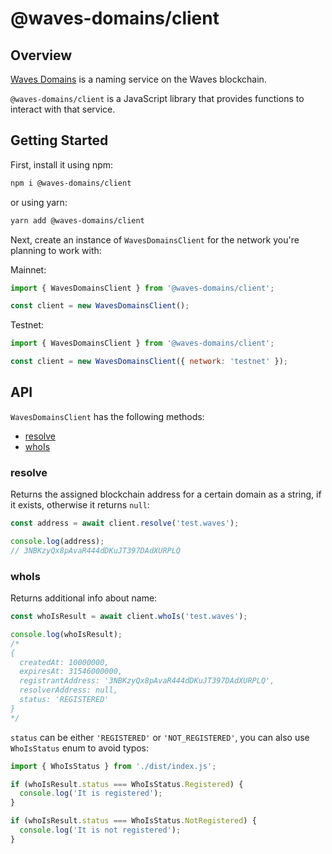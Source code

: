 # @waves-domains/client

## Overview

[Waves Domains](https://waves.domains/) is a naming service on the Waves
blockchain.

`@waves-domains/client` is a JavaScript library that provides
functions to interact with that service.

## Getting Started

First, install it using npm:

```sh
npm i @waves-domains/client
```

or using yarn:

```sh
yarn add @waves-domains/client
```

Next, create an instance of `WavesDomainsClient` for the network you're planning
to work with:

Mainnet:

```javascript
import { WavesDomainsClient } from '@waves-domains/client';

const client = new WavesDomainsClient();
```

Testnet:

```javascript
import { WavesDomainsClient } from '@waves-domains/client';

const client = new WavesDomainsClient({ network: 'testnet' });
```

## API

`WavesDomainsClient` has the following methods:

- [resolve](#resolve)
- [whoIs](#whois)

### resolve

Returns the assigned blockchain address for a certain domain as a string, if it
exists, otherwise it returns `null`:

```javascript
const address = await client.resolve('test.waves');

console.log(address);
// 3NBKzyQx8pAvaR444dDKuJT397DAdXURPLQ
```

### whoIs

Returns additional info about name:

```javascript
const whoIsResult = await client.whoIs('test.waves');

console.log(whoIsResult);
/*
{
  createdAt: 10000000,
  expiresAt: 31546000000,
  registrantAddress: '3NBKzyQx8pAvaR444dDKuJT397DAdXURPLQ',
  resolverAddress: null,
  status: 'REGISTERED'
}
*/
```

`status` can be either `'REGISTERED'` or `'NOT_REGISTERED'`, you can also use
`WhoIsStatus` enum to avoid typos:

```javascript
import { WhoIsStatus } from './dist/index.js';

if (whoIsResult.status === WhoIsStatus.Registered) {
  console.log('It is registered');
}

if (whoIsResult.status === WhoIsStatus.NotRegistered) {
  console.log('It is not registered');
}
```
